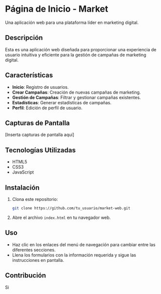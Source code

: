# Página de Inicio - Market

Una aplicación web para una plataforma líder en marketing digital.

## Descripción

Esta es una aplicación web diseñada para proporcionar una experiencia de usuario intuitiva y eficiente para la gestión de campañas de marketing digital.

## Características

- **Inicio**: Registro de usuarios.
- **Crear Campañas**: Creación de nuevas campañas de marketing.
- **Gestión de Campañas**: Filtrar y gestionar campañas existentes.
- **Estadísticas**: Generar estadísticas de campañas.
- **Perfil**: Edición de perfil de usuario.

## Capturas de Pantalla

[Inserta capturas de pantalla aquí]

## Tecnologías Utilizadas

- HTML5
- CSS3
- JavaScript

## Instalación

1. Clona este repositorio:

    ```bash
    git clone https://github.com/tu_usuario/market-web.git
    ```

2. Abre el archivo `index.html` en tu navegador web.

## Uso

- Haz clic en los enlaces del menú de navegación para cambiar entre las diferentes secciones.
- Llena los formularios con la información requerida y sigue las instrucciones en pantalla.

## Contribución

Si
